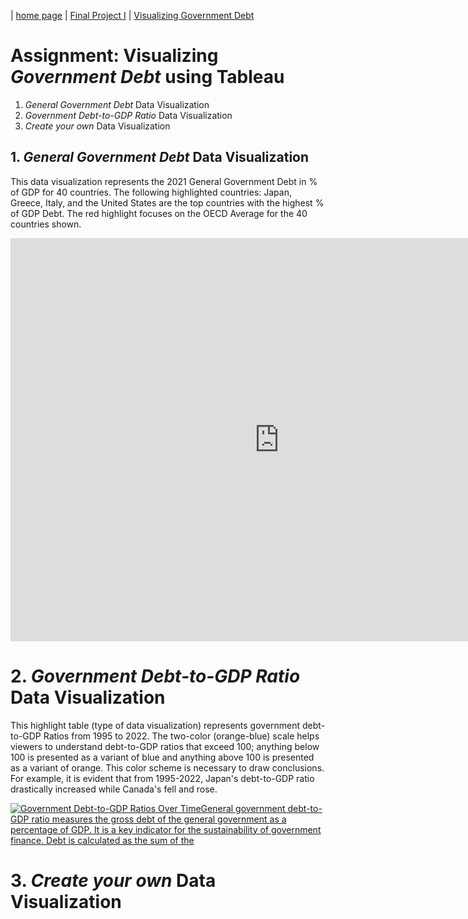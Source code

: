 | [home page](https://ellenasakai.github.io/sakaiportfolio/) |  [Final Project I](final-project-part-one) | [Visualizing Government Debt](dataviz2)

# Assignment: Visualizing *Government Debt* using Tableau
  1. *General Government Debt* Data Visualization
  2. *Government Debt-to-GDP Ratio* Data Visualization
  3. *Create your own* Data Visualization


## 1. *General Government Debt* Data Visualization
This data visualization represents the 2021 General Government Debt in % of GDP for 40 countries. The following highlighted countries: Japan, Greece, Italy, and the United States are the top countries with the highest % of GDP Debt. The red highlight focuses on the OECD Average for the 40 countries shown.

<iframe src="https://data.oecd.org/chart/7faB" width="860" height="645" style="border: 0" mozallowfullscreen="true" webkitallowfullscreen="true" allowfullscreen="true"><a href="https://data.oecd.org/chart/7faB" target="_blank">OECD Chart: General government debt, Total, % of GDP, Annual, 2021</a></iframe>

# 2. *Government Debt-to-GDP Ratio* Data Visualization
This highlight table (type of data visualization) represents government debt-to-GDP Ratios from 1995 to 2022. The two-color (orange-blue) scale  helps viewers to understand debt-to-GDP ratios that exceed 100; anything below 100 is presented as a variant of blue and anything above 100 is presented as a variant of orange. This color scheme is necessary to draw conclusions. For example, it is evident that from 1995-2022, Japan's debt-to-GDP ratio drastically increased while Canada's fell and rose.

<div class='tableauPlaceholder' id='viz1699402521971' style='position: relative'><noscript><a href='#'><img alt='Government Debt-to-GDP Ratios Over TimeGeneral government debt-to-GDP ratio measures the gross debt of the general government as a percentage of GDP. It is a key indicator for the sustainability of government finance. Debt is calculated as the sum of the ' src='https:&#47;&#47;public.tableau.com&#47;static&#47;images&#47;Ge&#47;GeneralGovernmentDebt&#47;Sheet1&#47;1_rss.png' style='border: none' /></a></noscript><object class='tableauViz'  style='display:none;'><param name='host_url' value='https%3A%2F%2Fpublic.tableau.com%2F' /> <param name='embed_code_version' value='3' /> <param name='site_root' value='' /><param name='name' value='GeneralGovernmentDebt&#47;Sheet1' /><param name='tabs' value='no' /><param name='toolbar' value='yes' /><param name='static_image' value='https:&#47;&#47;public.tableau.com&#47;static&#47;images&#47;Ge&#47;GeneralGovernmentDebt&#47;Sheet1&#47;1.png' /> <param name='animate_transition' value='yes' /><param name='display_static_image' value='yes' /><param name='display_spinner' value='yes' /><param name='display_overlay' value='yes' /><param name='display_count' value='yes' /><param name='language' value='en-US' /><param name='filter' value='publish=yes' /></object></div>                

<script type='text/javascript'>                    
  var divElement = document.getElementById('viz1699402521971');                    
  var vizElement = divElement.getElementsByTagName('object')[0];                    
  vizElement.style.width='100%';vizElement.style.height=(divElement.offsetWidth*0.75)+'px';                    
  var scriptElement = document.createElement('script');                    
  scriptElement.src = 'https://public.tableau.com/javascripts/api/viz_v1.js';                    
  vizElement.parentNode.insertBefore(scriptElement, vizElement);                
</script>

# 3. *Create your own* Data Visualization

